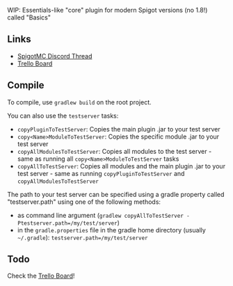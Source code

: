 WIP: Essentials-like "core" plugin for modern Spigot versions (no 1.8!) called "Basics"

## Links
- [SpigotMC Discord Thread](https://discord.com/channels/690411863766466590/1196562355912446094)
- [Trello Board](https://trello.com/b/QjvNuXEO/basics)

## Compile
To compile, use `gradlew build` on the root project.

You can also use the `testserver` tasks:

- `copyPluginToTestServer`: Copies the main plugin .jar to your test server
- `copy<Name>ModuleToTestServer`: Copies the specific module .jar to your test server
- `copyAllModulesToTestServer`: Copies all modules to the test server - same as running all `copy<Name>ModuleToTestServer` tasks
- `copyAllToTestServer`: Copies all modules and the main plugin .jar to your test server - same as running `copyPluginToTestServer` and `copyAllModulesToTestServer`

The path to your test server can be specified using a gradle property called "testserver.path" using one of the following methods:
- as command line argument (`gradlew copyAllToTestServer -Ptestserver.path=/my/test/server`)
- in the `gradle.properties` file in the gradle home directory (usually `~/.gradle`): `testserver.path=/my/test/server`


## Todo
Check the [Trello Board](https://trello.com/b/QjvNuXEO/basics)!